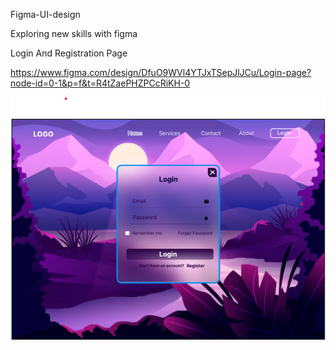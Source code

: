 Figma-UI-design

Exploring new skills with figma

Login And Registration Page

https://www.figma.com/design/DfuO9WVl4YTJxTSepJlJCu/Login-page?node-id=0-1&p=f&t=R4tZaePHZPCcRiKH-0

![image alt](https://github.com/Janani-Ravi2006/Figma/blob/ae9ca3a5c79289b77f85f6e619df50ce4c663f9c/Loginpage.png)

